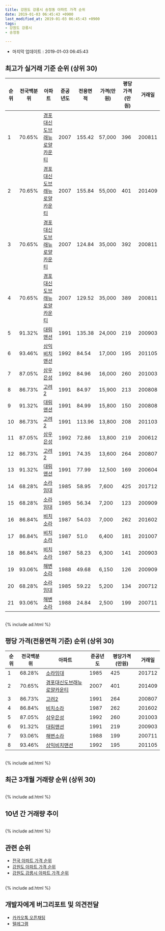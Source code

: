 ```yaml
---
title: 강원도 강릉시 송정동 아파트 가격 순위
date: 2019-01-03 06:45:43 +0900
last_modified_at: 2019-01-03 06:45:43 +0900
tags:
- 강원도 강릉시
- 송정동

---
```


* 마지막 업데이트 : 2019-01-03 06:45:43

## 최고가 실거래 기준 순위 (상위 30)


|순위|전국백분위|아파트|준공년도|전용면적|가격(만원)|평당가격(만원)|거래일|
|---|---|---|---|---|---|---|---|
|1|70.65%|[경포대신도브래뉴로얄카운티](https://search.naver.com/search.naver?query=%EA%B0%95%EC%9B%90%EB%8F%84+%EA%B0%95%EB%A6%89%EC%8B%9C+%EC%86%A1%EC%A0%95%EB%8F%99+%EA%B2%BD%ED%8F%AC%EB%8C%80%EC%8B%A0%EB%8F%84%EB%B8%8C%EB%9E%98%EB%89%B4%EB%A1%9C%EC%96%84%EC%B9%B4%EC%9A%B4%ED%8B%B0)|2007|155.42|57,000|396|200811|
|2|70.65%|[경포대신도브래뉴로얄카운티](https://search.naver.com/search.naver?query=%EA%B0%95%EC%9B%90%EB%8F%84+%EA%B0%95%EB%A6%89%EC%8B%9C+%EC%86%A1%EC%A0%95%EB%8F%99+%EA%B2%BD%ED%8F%AC%EB%8C%80%EC%8B%A0%EB%8F%84%EB%B8%8C%EB%9E%98%EB%89%B4%EB%A1%9C%EC%96%84%EC%B9%B4%EC%9A%B4%ED%8B%B0)|2007|155.84|55,000|401|201409|
|3|70.65%|[경포대신도브래뉴로얄카운티](https://search.naver.com/search.naver?query=%EA%B0%95%EC%9B%90%EB%8F%84+%EA%B0%95%EB%A6%89%EC%8B%9C+%EC%86%A1%EC%A0%95%EB%8F%99+%EA%B2%BD%ED%8F%AC%EB%8C%80%EC%8B%A0%EB%8F%84%EB%B8%8C%EB%9E%98%EB%89%B4%EB%A1%9C%EC%96%84%EC%B9%B4%EC%9A%B4%ED%8B%B0)|2007|124.84|35,000|392|200811|
|4|70.65%|[경포대신도브래뉴로얄카운티](https://search.naver.com/search.naver?query=%EA%B0%95%EC%9B%90%EB%8F%84+%EA%B0%95%EB%A6%89%EC%8B%9C+%EC%86%A1%EC%A0%95%EB%8F%99+%EA%B2%BD%ED%8F%AC%EB%8C%80%EC%8B%A0%EB%8F%84%EB%B8%8C%EB%9E%98%EB%89%B4%EB%A1%9C%EC%96%84%EC%B9%B4%EC%9A%B4%ED%8B%B0)|2007|129.52|35,000|389|200811|
|5|91.32%|[대림맨션](https://search.naver.com/search.naver?query=%EA%B0%95%EC%9B%90%EB%8F%84+%EA%B0%95%EB%A6%89%EC%8B%9C+%EC%86%A1%EC%A0%95%EB%8F%99+%EB%8C%80%EB%A6%BC%EB%A7%A8%EC%85%98)|1991|135.38|24,000|219|200903|
|6|93.46%|[삼익비치맨션](https://search.naver.com/search.naver?query=%EA%B0%95%EC%9B%90%EB%8F%84+%EA%B0%95%EB%A6%89%EC%8B%9C+%EC%86%A1%EC%A0%95%EB%8F%99+%EC%82%BC%EC%9D%B5%EB%B9%84%EC%B9%98%EB%A7%A8%EC%85%98)|1992|84.54|17,000|195|201105|
|7|87.05%|[삼우은성](https://search.naver.com/search.naver?query=%EA%B0%95%EC%9B%90%EB%8F%84+%EA%B0%95%EB%A6%89%EC%8B%9C+%EC%86%A1%EC%A0%95%EB%8F%99+%EC%82%BC%EC%9A%B0%EC%9D%80%EC%84%B1)|1992|84.96|16,000|260|201003|
|8|86.73%|[고려2](https://search.naver.com/search.naver?query=%EA%B0%95%EC%9B%90%EB%8F%84+%EA%B0%95%EB%A6%89%EC%8B%9C+%EC%86%A1%EC%A0%95%EB%8F%99+%EA%B3%A0%EB%A0%A42)|1991|84.97|15,900|213|200808|
|9|91.32%|[대림맨션](https://search.naver.com/search.naver?query=%EA%B0%95%EC%9B%90%EB%8F%84+%EA%B0%95%EB%A6%89%EC%8B%9C+%EC%86%A1%EC%A0%95%EB%8F%99+%EB%8C%80%EB%A6%BC%EB%A7%A8%EC%85%98)|1991|84.99|15,800|150|200808|
|10|86.73%|[고려2](https://search.naver.com/search.naver?query=%EA%B0%95%EC%9B%90%EB%8F%84+%EA%B0%95%EB%A6%89%EC%8B%9C+%EC%86%A1%EC%A0%95%EB%8F%99+%EA%B3%A0%EB%A0%A42)|1991|113.96|13,800|208|201103|
|11|87.05%|[삼우은성](https://search.naver.com/search.naver?query=%EA%B0%95%EC%9B%90%EB%8F%84+%EA%B0%95%EB%A6%89%EC%8B%9C+%EC%86%A1%EC%A0%95%EB%8F%99+%EC%82%BC%EC%9A%B0%EC%9D%80%EC%84%B1)|1992|72.86|13,800|219|200612|
|12|86.73%|[고려2](https://search.naver.com/search.naver?query=%EA%B0%95%EC%9B%90%EB%8F%84+%EA%B0%95%EB%A6%89%EC%8B%9C+%EC%86%A1%EC%A0%95%EB%8F%99+%EA%B3%A0%EB%A0%A42)|1991|74.35|13,600|264|200807|
|13|91.32%|[대림맨션](https://search.naver.com/search.naver?query=%EA%B0%95%EC%9B%90%EB%8F%84+%EA%B0%95%EB%A6%89%EC%8B%9C+%EC%86%A1%EC%A0%95%EB%8F%99+%EB%8C%80%EB%A6%BC%EB%A7%A8%EC%85%98)|1991|77.99|12,500|169|200604|
|14|68.28%|[소라임대](https://search.naver.com/search.naver?query=%EA%B0%95%EC%9B%90%EB%8F%84+%EA%B0%95%EB%A6%89%EC%8B%9C+%EC%86%A1%EC%A0%95%EB%8F%99+%EC%86%8C%EB%9D%BC%EC%9E%84%EB%8C%80)|1985|58.95|7,600|425|201712|
|15|68.28%|[소라임대](https://search.naver.com/search.naver?query=%EA%B0%95%EC%9B%90%EB%8F%84+%EA%B0%95%EB%A6%89%EC%8B%9C+%EC%86%A1%EC%A0%95%EB%8F%99+%EC%86%8C%EB%9D%BC%EC%9E%84%EB%8C%80)|1985|56.34|7,200|123|200909|
|16|86.84%|[비치소라](https://search.naver.com/search.naver?query=%EA%B0%95%EC%9B%90%EB%8F%84+%EA%B0%95%EB%A6%89%EC%8B%9C+%EC%86%A1%EC%A0%95%EB%8F%99+%EB%B9%84%EC%B9%98%EC%86%8C%EB%9D%BC)|1987|54.03|7,000|262|201602|
|17|86.84%|[비치소라](https://search.naver.com/search.naver?query=%EA%B0%95%EC%9B%90%EB%8F%84+%EA%B0%95%EB%A6%89%EC%8B%9C+%EC%86%A1%EC%A0%95%EB%8F%99+%EB%B9%84%EC%B9%98%EC%86%8C%EB%9D%BC)|1987|51.0|6,400|181|201007|
|18|86.84%|[비치소라](https://search.naver.com/search.naver?query=%EA%B0%95%EC%9B%90%EB%8F%84+%EA%B0%95%EB%A6%89%EC%8B%9C+%EC%86%A1%EC%A0%95%EB%8F%99+%EB%B9%84%EC%B9%98%EC%86%8C%EB%9D%BC)|1987|58.23|6,300|141|200903|
|19|93.06%|[해변소라](https://search.naver.com/search.naver?query=%EA%B0%95%EC%9B%90%EB%8F%84+%EA%B0%95%EB%A6%89%EC%8B%9C+%EC%86%A1%EC%A0%95%EB%8F%99+%ED%95%B4%EB%B3%80%EC%86%8C%EB%9D%BC)|1988|49.68|6,150|126|200909|
|20|68.28%|[소라임대](https://search.naver.com/search.naver?query=%EA%B0%95%EC%9B%90%EB%8F%84+%EA%B0%95%EB%A6%89%EC%8B%9C+%EC%86%A1%EC%A0%95%EB%8F%99+%EC%86%8C%EB%9D%BC%EC%9E%84%EB%8C%80)|1985|59.22|5,200|134|200712|
|21|93.06%|[해변소라](https://search.naver.com/search.naver?query=%EA%B0%95%EC%9B%90%EB%8F%84+%EA%B0%95%EB%A6%89%EC%8B%9C+%EC%86%A1%EC%A0%95%EB%8F%99+%ED%95%B4%EB%B3%80%EC%86%8C%EB%9D%BC)|1988|24.84|2,500|199|200711|


<br>
{% include ad.html %}
<br>

## 평당 가격(전용면적 기준) 순위 (상위 30)


|순위|전국백분위|아파트|준공년도|평당가격(만원)|거래일|
|---|---|---|---|---|---|
|1|68.28%|[소라임대](https://search.naver.com/search.naver?query=%EA%B0%95%EC%9B%90%EB%8F%84+%EA%B0%95%EB%A6%89%EC%8B%9C+%EC%86%A1%EC%A0%95%EB%8F%99+%EC%86%8C%EB%9D%BC%EC%9E%84%EB%8C%80)|1985|425|201712|
|2|70.65%|[경포대신도브래뉴로얄카운티](https://search.naver.com/search.naver?query=%EA%B0%95%EC%9B%90%EB%8F%84+%EA%B0%95%EB%A6%89%EC%8B%9C+%EC%86%A1%EC%A0%95%EB%8F%99+%EA%B2%BD%ED%8F%AC%EB%8C%80%EC%8B%A0%EB%8F%84%EB%B8%8C%EB%9E%98%EB%89%B4%EB%A1%9C%EC%96%84%EC%B9%B4%EC%9A%B4%ED%8B%B0)|2007|401|201409|
|3|86.73%|[고려2](https://search.naver.com/search.naver?query=%EA%B0%95%EC%9B%90%EB%8F%84+%EA%B0%95%EB%A6%89%EC%8B%9C+%EC%86%A1%EC%A0%95%EB%8F%99+%EA%B3%A0%EB%A0%A42)|1991|264|200807|
|4|86.84%|[비치소라](https://search.naver.com/search.naver?query=%EA%B0%95%EC%9B%90%EB%8F%84+%EA%B0%95%EB%A6%89%EC%8B%9C+%EC%86%A1%EC%A0%95%EB%8F%99+%EB%B9%84%EC%B9%98%EC%86%8C%EB%9D%BC)|1987|262|201602|
|5|87.05%|[삼우은성](https://search.naver.com/search.naver?query=%EA%B0%95%EC%9B%90%EB%8F%84+%EA%B0%95%EB%A6%89%EC%8B%9C+%EC%86%A1%EC%A0%95%EB%8F%99+%EC%82%BC%EC%9A%B0%EC%9D%80%EC%84%B1)|1992|260|201003|
|6|91.32%|[대림맨션](https://search.naver.com/search.naver?query=%EA%B0%95%EC%9B%90%EB%8F%84+%EA%B0%95%EB%A6%89%EC%8B%9C+%EC%86%A1%EC%A0%95%EB%8F%99+%EB%8C%80%EB%A6%BC%EB%A7%A8%EC%85%98)|1991|219|200903|
|7|93.06%|[해변소라](https://search.naver.com/search.naver?query=%EA%B0%95%EC%9B%90%EB%8F%84+%EA%B0%95%EB%A6%89%EC%8B%9C+%EC%86%A1%EC%A0%95%EB%8F%99+%ED%95%B4%EB%B3%80%EC%86%8C%EB%9D%BC)|1988|199|200711|
|8|93.46%|[삼익비치맨션](https://search.naver.com/search.naver?query=%EA%B0%95%EC%9B%90%EB%8F%84+%EA%B0%95%EB%A6%89%EC%8B%9C+%EC%86%A1%EC%A0%95%EB%8F%99+%EC%82%BC%EC%9D%B5%EB%B9%84%EC%B9%98%EB%A7%A8%EC%85%98)|1992|195|201105|


<br>
{% include ad.html %}
<br>

## 최근 3개월 거래량 순위 (상위 30)


<div style="width:100%;">
    <canvas id="deal_count_ranking" height="250"></canvas>
</div>


<script>
new Chart(document.getElementById("deal_count_ranking"), {
    type: 'horizontalBar',
    data: {
        labels: ['삼우은성', '경포대신도브래뉴로얄카운티'],
        datasets: [{
            label: '실거래 수',
            data: [2, 2],
            borderColor: "rgba(255, 0, 128, 1)",
            backgroundColor: "rgba(255, 0, 128, 0.5)",
            fill: false,
        }]
    },
    options: {
        responsive: true,
        title: {
            display: true,
            text: '최근 3개월 거래량 순위'
        },
        tooltips: {
            mode: 'index',
            intersect: false,
            callbacks: {
                title: function(tooltipItems, data) {
                    return "실거래 수:";
                },
                label: function(tooltipItem, data) {
                    return data.labels[tooltipItem.index] + ": " + tooltipItem.xLabel;
                }
            }
        },
        hover: {
            mode: 'nearest',
            intersect: true
        },
        scales: {
            xAxes: [{
                display: true,
                scaleLabel: {
                    display: true,
                    labelString: '실거래 수'
                },
                ticks: {
                    suggestedMin: 0,
                }
            }],
            yAxes: [{
                display: true,
                ticks: {
                    autoSkip: false,
                    callback: function(value, index, values) {
                        if (value.length > 15)
                            return value.substr(0, 13) + "...";
                        else
                            return value;
                    }
                },
                scaleLabel: {
                    display: false,
                }
            }]
        }
    }
});

</script>


<br>
{% include ad.html %}
<br>

## 10년 간 거래량 추이


<div style="width:100%;">
    <canvas id="deal_progress" height="250"></canvas>
</div>

<script>
new Chart(document.getElementById("deal_progress"), {
    type: 'line',
    data: {
        labels: ['200901','200902','200903','200904','200905','200906','200907','200908','200909','200910','200911','200912','201001','201002','201003','201004','201005','201006','201007','201008','201009','201010','201011','201012','201101','201102','201103','201104','201105','201106','201107','201108','201109','201110','201111','201112','201201','201202','201203','201204','201205','201206','201207','201208','201209','201210','201211','201212','201301','201302','201303','201304','201305','201306','201307','201308','201309','201310','201311','201312','201401','201402','201403','201404','201405','201406','201407','201408','201409','201410','201411','201412','201501','201502','201503','201504','201505','201506','201507','201508','201509','201510','201511','201512','201601','201602','201603','201604','201605','201606','201607','201608','201609','201610','201611','201612','201701','201702','201703','201704','201705','201706','201707','201708','201709','201710','201711','201712','201801','201802','201803','201804','201805','201806','201807','201808','201809','201810','201811','201812','201901'],
        datasets: [{
            label: '실거래 수',
            pointRadius: 1,
            data: [3, 10, 4, 2, 7, 6, 3, 3, 8, 7, 6, 4, 5, 5, 10, 5, 6, 22, 6, 6, 6, 13, 9, 7, 5, 7, 8, 8, 6, 10, 8, 7, 7, 4, 6, 9, 5, 3, 10, 7, 4, 3, 5, 2, 7, 3, 4, 3, 3, 7, 7, 4, 11, 5, 5, 5, 4, 4, 5, 5, 7, 5, 7, 9, 3, 6, 3, 4, 8, 3, 5, 2, 7, 7, 11, 14, 8, 7, 9, 6, 10, 5, 6, 5, 4, 8, 8, 6, 2, 5, 5, 4, 6, 4, 6, 3, 6, 3, 8, 4, 7, 2, 6, 2, 11, 8, 12, 4, 4, 2, 1, 4, 1, 5, 7, 6, 6, 6, 3, 1, 0],
            borderColor: "rgba(255, 201, 14, 1)",
            backgroundColor: "rgba(255, 201, 14, 0.5)",
            fill: true,
        }]
    },
    options: {
        responsive: true,
        title: {
            display: true,
            text: '10년간 거래량 추이'
        },
        tooltips: {
            mode: 'index',
            intersect: false,
        },
        hover: {
            mode: 'nearest',
            intersect: true
        },
        scales: {
            xAxes: [{
                display: true,
                scaleLabel: {
                    display: true,
                    labelString: '년/월'
                }
            }],
            yAxes: [{
                display: true,
                ticks: {
                    suggestedMin: 0,
                },
                scaleLabel: {
                    display: true,
                    labelString: '실거래 수'
                }
            }]
        }
    }
});

</script>


<br>
{% include ad.html %}
<br>

## 관련 순위

- [전국 아파트 가격 순위](https://inasie.github.io/apt-ranking/전국)
- [강원도 아파트 가격 순위](https://inasie.github.io/apt-ranking/강원도)
- [강원도 강릉시 아파트 가격 순위](https://inasie.github.io/apt-ranking/강원도-강릉시)


<br>
{% include ad.html %}
<br>

## 개발자에게 버그리포트 및 의견전달

- [카카오톡 오픈채팅](https://open.kakao.com/o/gLJUAP4)
- [텔레그램](https://t.me/inasie)

